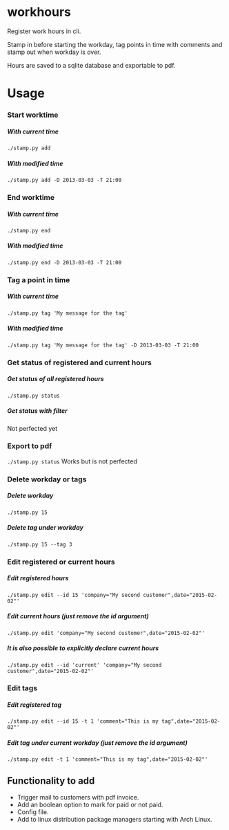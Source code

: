 # workhours
Register work hours in cli.

Stamp in before starting the workday, tag points in time with comments and stamp out when workday is over.

Hours are saved to a sqlite database and exportable to pdf.


# Usage

### Start worktime
##### With current time
`./stamp.py add`
##### With modified time
`./stamp.py add -D 2013-03-03 -T 21:00`

### End worktime
##### With current time
`./stamp.py end`
##### With modified time
`./stamp.py end -D 2013-03-03 -T 21:00`

### Tag a point in time
##### With current time
`./stamp.py tag 'My message for the tag'`
##### With modified time
`./stamp.py tag 'My message for the tag' -D 2013-03-03 -T 21:00`

### Get status of registered and current hours
##### Get status of all registered hours
`./stamp.py status`
##### Get status with filter
Not perfected yet

### Export to pdf
`./stamp.py status`
Works but is not perfected

### Delete workday or tags
##### Delete workday
`./stamp.py 15`
##### Delete tag under workday
`./stamp.py 15 --tag 3`

### Edit registered or current hours
##### Edit registered hours
`./stamp.py edit --id 15 'company="My second customer",date="2015-02-02"'`
##### Edit current hours (just remove the id argument)
`./stamp.py edit 'company="My second customer",date="2015-02-02"'`
##### It is also possible to explicitly declare current hours
`./stamp.py edit --id 'current' 'company="My second customer",date="2015-02-02"'`

### Edit tags
##### Edit registered tag
`./stamp.py edit --id 15 -t 1 'comment="This is my tag",date="2015-02-02"'`
##### Edit tag under current workday (just remove the id argument)
`./stamp.py edit -t 1 'comment="This is my tag",date="2015-02-02"'`


## Functionality to add
- Trigger mail to customers with pdf invoice.
- Add an boolean option to mark for paid or not paid.
- Config file.
- Add to linux distribution package managers starting with Arch Linux.
